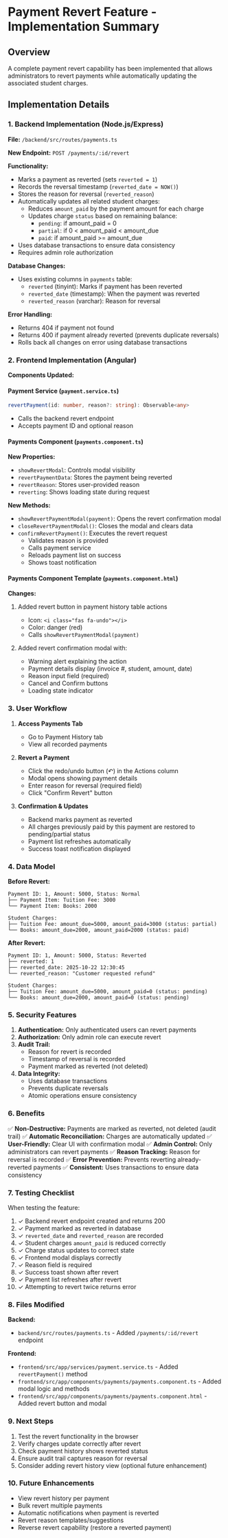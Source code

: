 # Payment Revert Feature - Implementation Summary

## Overview
A complete payment revert capability has been implemented that allows administrators to revert payments while automatically updating the associated student charges.

## Implementation Details

### 1. Backend Implementation (Node.js/Express)

**File:** `/backend/src/routes/payments.ts`

**New Endpoint:** `POST /payments/:id/revert`

**Functionality:**
- Marks a payment as reverted (sets `reverted = 1`)
- Records the reversal timestamp (`reverted_date = NOW()`)
- Stores the reason for reversal (`reverted_reason`)
- Automatically updates all related student charges:
  - Reduces `amount_paid` by the payment amount for each charge
  - Updates charge `status` based on remaining balance:
    - `pending`: if amount_paid = 0
    - `partial`: if 0 < amount_paid < amount_due
    - `paid`: if amount_paid >= amount_due
- Uses database transactions to ensure data consistency
- Requires admin role authorization

**Database Changes:**
- Uses existing columns in `payments` table:
  - `reverted` (tinyint): Marks if payment has been reverted
  - `reverted_date` (timestamp): When the payment was reverted
  - `reverted_reason` (varchar): Reason for reversal

**Error Handling:**
- Returns 404 if payment not found
- Returns 400 if payment already reverted (prevents duplicate reversals)
- Rolls back all changes on error using database transactions

### 2. Frontend Implementation (Angular)

**Components Updated:**

#### Payment Service (`payment.service.ts`)
```typescript
revertPayment(id: number, reason?: string): Observable<any>
```
- Calls the backend revert endpoint
- Accepts payment ID and optional reason

#### Payments Component (`payments.component.ts`)
**New Properties:**
- `showRevertModal`: Controls modal visibility
- `revertPaymentData`: Stores the payment being reverted
- `revertReason`: Stores user-provided reason
- `reverting`: Shows loading state during request

**New Methods:**
- `showRevertPaymentModal(payment)`: Opens the revert confirmation modal
- `closeRevertPaymentModal()`: Closes the modal and clears data
- `confirmRevertPayment()`: Executes the revert request
  - Validates reason is provided
  - Calls payment service
  - Reloads payment list on success
  - Shows toast notification

#### Payments Component Template (`payments.component.html`)
**Changes:**
1. Added revert button in payment history table actions
   - Icon: `<i class="fas fa-undo"></i>`
   - Color: danger (red)
   - Calls `showRevertPaymentModal(payment)`

2. Added revert confirmation modal with:
   - Warning alert explaining the action
   - Payment details display (invoice #, student, amount, date)
   - Reason input field (required)
   - Cancel and Confirm buttons
   - Loading state indicator

### 3. User Workflow

1. **Access Payments Tab**
   - Go to Payment History tab
   - View all recorded payments

2. **Revert a Payment**
   - Click the redo/undo button (↶) in the Actions column
   - Modal opens showing payment details
   - Enter reason for reversal (required field)
   - Click "Confirm Revert" button

3. **Confirmation & Updates**
   - Backend marks payment as reverted
   - All charges previously paid by this payment are restored to pending/partial status
   - Payment list refreshes automatically
   - Success toast notification displayed

### 4. Data Model

**Before Revert:**
```
Payment ID: 1, Amount: 5000, Status: Normal
├── Payment Item: Tuition Fee: 3000
└── Payment Item: Books: 2000

Student Charges:
├── Tuition Fee: amount_due=5000, amount_paid=3000 (status: partial)
└── Books: amount_due=2000, amount_paid=2000 (status: paid)
```

**After Revert:**
```
Payment ID: 1, Amount: 5000, Status: Reverted
├── reverted: 1
├── reverted_date: 2025-10-22 12:30:45
└── reverted_reason: "Customer requested refund"

Student Charges:
├── Tuition Fee: amount_due=5000, amount_paid=0 (status: pending)
└── Books: amount_due=2000, amount_paid=0 (status: pending)
```

### 5. Security Features

1. **Authentication:** Only authenticated users can revert payments
2. **Authorization:** Only admin role can execute revert
3. **Audit Trail:** 
   - Reason for revert is recorded
   - Timestamp of reversal is recorded
   - Payment marked as reverted (not deleted)
4. **Data Integrity:**
   - Uses database transactions
   - Prevents duplicate reversals
   - Atomic operations ensure consistency

### 6. Benefits

✅ **Non-Destructive:** Payments are marked as reverted, not deleted (audit trail)
✅ **Automatic Reconciliation:** Charges are automatically updated
✅ **User-Friendly:** Clear UI with confirmation modal
✅ **Admin Control:** Only administrators can revert payments
✅ **Reason Tracking:** Reason for reversal is recorded
✅ **Error Prevention:** Prevents reverting already-reverted payments
✅ **Consistent:** Uses transactions to ensure data consistency

### 7. Testing Checklist

When testing the feature:

1. ✓ Backend revert endpoint created and returns 200
2. ✓ Payment marked as reverted in database
3. ✓ `reverted_date` and `reverted_reason` are recorded
4. ✓ Student charges `amount_paid` is reduced correctly
5. ✓ Charge status updates to correct state
6. ✓ Frontend modal displays correctly
7. ✓ Reason field is required
8. ✓ Success toast shown after revert
9. ✓ Payment list refreshes after revert
10. ✓ Attempting to revert twice returns error

### 8. Files Modified

**Backend:**
- `backend/src/routes/payments.ts` - Added `/payments/:id/revert` endpoint

**Frontend:**
- `frontend/src/app/services/payment.service.ts` - Added `revertPayment()` method
- `frontend/src/app/components/payments/payments.component.ts` - Added modal logic and methods
- `frontend/src/app/components/payments/payments.component.html` - Added revert button and modal

### 9. Next Steps

1. Test the revert functionality in the browser
2. Verify charges update correctly after revert
3. Check payment history shows reverted status
4. Ensure audit trail captures reason for reversal
5. Consider adding revert history view (optional future enhancement)

### 10. Future Enhancements

- View revert history per payment
- Bulk revert multiple payments
- Automatic notifications when payment is reverted
- Revert reason templates/suggestions
- Reverse revert capability (restore a reverted payment)
